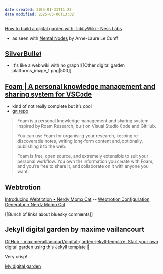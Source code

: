 ```yaml
---
date created: 2025-01-31T11:22
date modified: 2025-03-06T13:32
---
```


[How to build a digital garden with TiddlyWiki - Ness Labs](https://nesslabs.com/digital-garden-tiddlywiki) 

- as seen with [Mental Nodes](https://www.mentalnodes.com/) by Anne-Laure Le Cunff

## [SilverBullet](https://silverbullet.md/)

- It's like a web wiki with no graph
![[Other digital garden platforms_image_1.png|500]]

## [Foam | A personal knowledge management and sharing system for VSCode](https://foambubble.github.io/foam/)

- kind of not really complete but it's cool
- [git repo](https://github.com/foambubble/foam)

> Foam is a personal knowledge management and sharing system inspired by Roam Research, built on Visual Studio Code and GitHub.
> 
> You can use Foam for organising your research, keeping re-discoverable notes, writing long-form content and, optionally, publishing it to the web.
>
> Foam is free, open source, and extremely extensible to suit your personal workflow. You own the information you create with Foam, and you’re free to share it, and collaborate on it with anyone you want.

## Webtrotion

[Introducing Webtrotion • Nerdy Momo Cat](https://nerdymomocat.github.io/posts/introducing-webtrotion/)  -- [Webtrotion Configuration Generator • Nerdy Momo Cat](https://nerdymomocat.github.io/posts/webtrotion-configuration-generator/) 

[[Bunch of links about bluesky comments]]

## Jekyll digital garden by maxime vaillancourt

[GitHub - maximevaillancourt/digital-garden-jekyll-template: Start your own digital garden using this Jekyll template 🌱](https://github.com/maximevaillancourt/digital-garden-jekyll-template)

Very crisp!

[My digital garden](https://digital-garden-jekyll-template.netlify.app/)

